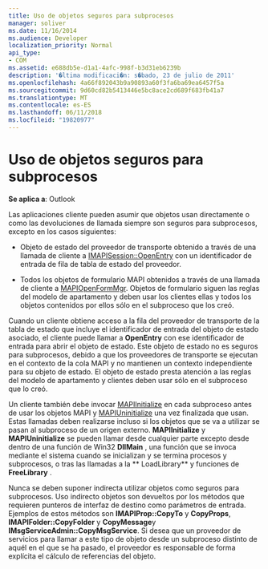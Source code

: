 ```yaml
---
title: Uso de objetos seguros para subprocesos
manager: soliver
ms.date: 11/16/2014
ms.audience: Developer
localization_priority: Normal
api_type:
- COM
ms.assetid: e688db5e-d1a1-4afc-998f-b3d31eb6239b
description: '�ltima modificaci�n: s�bado, 23 de julio de 2011'
ms.openlocfilehash: 4a66f892043b9a90893a60f3fa6ba69ea6457f5a
ms.sourcegitcommit: 9d60cd82b5413446e5bc8ace2cd689f683fb41a7
ms.translationtype: MT
ms.contentlocale: es-ES
ms.lasthandoff: 06/11/2018
ms.locfileid: "19820977"
---
```

# <a name="using-thread-safe-objects"></a>Uso de objetos seguros para subprocesos

  
  
**Se aplica a**: Outlook 
  
Las aplicaciones cliente pueden asumir que objetos usan directamente o como las devoluciones de llamada siempre son seguros para subprocesos, excepto en los casos siguientes:
  
- Objeto de estado del proveedor de transporte obtenido a través de una llamada de cliente a [IMAPISession::OpenEntry](imapisession-openentry.md) con un identificador de entrada de fila de tabla de estado del proveedor. 
    
- Todos los objetos de formulario MAPI obtenidos a través de una llamada de cliente a [MAPIOpenFormMgr](mapiopenformmgr.md). Objetos de formulario siguen las reglas del modelo de apartamento y deben usar los clientes ellas y todos los objetos contenidos por ellos sólo en el subproceso que los creó.
    
Cuando un cliente obtiene acceso a la fila del proveedor de transporte de la tabla de estado que incluye el identificador de entrada del objeto de estado asociado, el cliente puede llamar a **OpenEntry** con ese identificador de entrada para abrir el objeto de estado. Este objeto de estado no es seguros para subprocesos, debido a que los proveedores de transporte se ejecutan en el contexto de la cola MAPI y no mantienen un contexto independiente para su objeto de estado. El objeto de estado presta atención a las reglas del modelo de apartamento y clientes deben usar sólo en el subproceso que lo creó. 
  
Un cliente también debe invocar [MAPIInitialize](mapiinitialize.md) en cada subproceso antes de usar los objetos MAPI y [MAPIUninitialize](mapiuninitialize.md) una vez finalizada que usan. Estas llamadas deben realizarse incluso si los objetos que se va a utilizar se pasan al subproceso de un origen externo. **MAPIInitialize** y **MAPIUninitialize** se pueden llamar desde cualquier parte excepto desde dentro de una función de Win32 **DllMain** , una función que se invoca mediante el sistema cuando se inicializan y se termina procesos y subprocesos, o tras las llamadas a la ** LoadLibrary** y funciones de **FreeLibrary** . 
  
Nunca se deben suponer indirecta utilizar objetos como seguros para subprocesos. Uso indirecto objetos son devueltos por los métodos que requieren punteros de interfaz de destino como parámetros de entrada. Ejemplos de estos métodos son **IMAPIProp::CopyTo** y **CopyProps**, **IMAPIFolder::CopyFolder** y **CopyMessage**y **IMsgServiceAdmin::CopyMsgService**. Si desea que un proveedor de servicios para llamar a este tipo de objeto desde un subproceso distinto de aquél en el que se ha pasado, el proveedor es responsable de forma explícita el cálculo de referencias del objeto.
  

